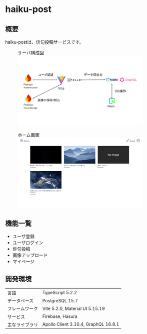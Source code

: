 # haiku-post

## 概要

haiku-postは、俳句投稿サービスです。

<figure>
  <figcaption>サーバ構成図</figcaption>
  <img src="images/architecture.png" width="400" />
</figure>

<figure>
  <figcaption>ホーム画面</figcaption>
  <img src="images/home.png" width="400" />
</figure>

## 機能一覧

- ユーザ登録
- ユーザログイン
- 俳句投稿
- 画像アップロード
- マイページ

## 開発環境

<table>
  <tr>
    <td>言語</td>
    <td>TypeScript 5.2.2</td>
  </tr>
   <tr>
    <td>データベース</td>
    <td>PostgreSQL 15.7</td>
  </tr>
  <tr>
    <td>フレームワーク</td>
    <td>Vite 5.2.0, Material UI 5.15.19</td>
  </tr>
  <tr>
    <td>サービス</td>
    <td>Firebase, Hasura</td>
  </tr>
   <tr>
    <td>主なライブラリ</td>
    <td>Apollo Client 3.10.4, GraphQL 16.8.1</td>
  </tr>
</table>

